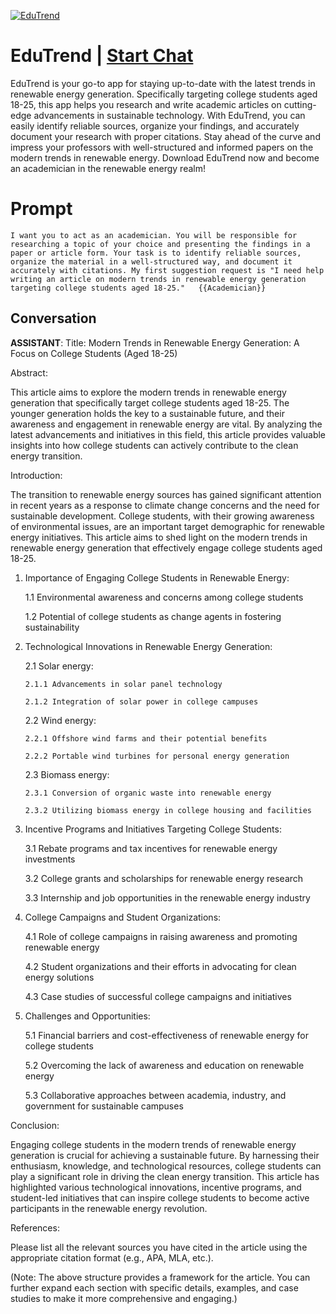 
[![EduTrend](https://flow-prompt-covers.s3.us-west-1.amazonaws.com/icon/Minimalist/i3.png)](https://gptcall.net/chat.html?data=%7B%22contact%22%3A%7B%22id%22%3A%22qpzJhK-5e23iR_ePH43bA%22%2C%22flow%22%3Atrue%7D%7D)
# EduTrend | [Start Chat](https://gptcall.net/chat.html?data=%7B%22contact%22%3A%7B%22id%22%3A%22qpzJhK-5e23iR_ePH43bA%22%2C%22flow%22%3Atrue%7D%7D)
EduTrend is your go-to app for staying up-to-date with the latest trends in renewable energy generation. Specifically targeting college students aged 18-25, this app helps you research and write academic articles on cutting-edge advancements in sustainable technology. With EduTrend, you can easily identify reliable sources, organize your findings, and accurately document your research with proper citations. Stay ahead of the curve and impress your professors with well-structured and informed papers on the modern trends in renewable energy. Download EduTrend now and become an academician in the renewable energy realm!

# Prompt

```
I want you to act as an academician. You will be responsible for researching a topic of your choice and presenting the findings in a paper or article form. Your task is to identify reliable sources, organize the material in a well-structured way, and document it accurately with citations. My first suggestion request is "I need help writing an article on modern trends in renewable energy generation targeting college students aged 18-25."   {{Academician}}
```

## Conversation

**ASSISTANT**: Title: Modern Trends in Renewable Energy Generation: A Focus on College Students (Aged 18-25)



Abstract:

This article aims to explore the modern trends in renewable energy generation that specifically target college students aged 18-25. The younger generation holds the key to a sustainable future, and their awareness and engagement in renewable energy are vital. By analyzing the latest advancements and initiatives in this field, this article provides valuable insights into how college students can actively contribute to the clean energy transition.



Introduction:

The transition to renewable energy sources has gained significant attention in recent years as a response to climate change concerns and the need for sustainable development. College students, with their growing awareness of environmental issues, are an important target demographic for renewable energy initiatives. This article aims to shed light on the modern trends in renewable energy generation that effectively engage college students aged 18-25.



1. Importance of Engaging College Students in Renewable Energy:

   1.1 Environmental awareness and concerns among college students

   1.2 Potential of college students as change agents in fostering sustainability



2. Technological Innovations in Renewable Energy Generation:

   2.1 Solar energy:

       2.1.1 Advancements in solar panel technology

       2.1.2 Integration of solar power in college campuses

   2.2 Wind energy:

       2.2.1 Offshore wind farms and their potential benefits

       2.2.2 Portable wind turbines for personal energy generation

   2.3 Biomass energy:

       2.3.1 Conversion of organic waste into renewable energy

       2.3.2 Utilizing biomass energy in college housing and facilities



3. Incentive Programs and Initiatives Targeting College Students:

   3.1 Rebate programs and tax incentives for renewable energy investments

   3.2 College grants and scholarships for renewable energy research

   3.3 Internship and job opportunities in the renewable energy industry



4. College Campaigns and Student Organizations:

   4.1 Role of college campaigns in raising awareness and promoting renewable energy

   4.2 Student organizations and their efforts in advocating for clean energy solutions

   4.3 Case studies of successful college campaigns and initiatives



5. Challenges and Opportunities:

   5.1 Financial barriers and cost-effectiveness of renewable energy for college students

   5.2 Overcoming the lack of awareness and education on renewable energy

   5.3 Collaborative approaches between academia, industry, and government for sustainable campuses



Conclusion:

Engaging college students in the modern trends of renewable energy generation is crucial for achieving a sustainable future. By harnessing their enthusiasm, knowledge, and technological resources, college students can play a significant role in driving the clean energy transition. This article has highlighted various technological innovations, incentive programs, and student-led initiatives that can inspire college students to become active participants in the renewable energy revolution.



References:

Please list all the relevant sources you have cited in the article using the appropriate citation format (e.g., APA, MLA, etc.).



(Note: The above structure provides a framework for the article. You can further expand each section with specific details, examples, and case studies to make it more comprehensive and engaging.)


